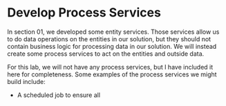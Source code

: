 # Develop Process Services

In section 01, we developed some entity services. Those services allow us to do data operations on the entities in our solution, but they should not contain business logic for processing data in our solution. We will instead create some process services to act on the entities and outside data.

For this lab, we will not have any process services, but I have included it here for completeness. Some examples of the process services we might build include:

- A scheduled job to ensure all